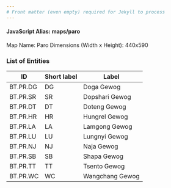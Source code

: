 ```yaml
---
# Front matter (even empty) required for Jekyll to process
---
```


#### JavaScript Alias: maps/paro

Map Name: Paro
Dimensions (Width x Height): 440x590

### List of Entities

ID | Short label | Label
---|---|---|
BT.PR.DG|DG|Doga Gewog
BT.PR.SR|SR|Dopshari Gewog
BT.PR.DT|DT|Doteng Gewog
BT.PR.HR|HR|Hungrel Gewog
BT.PR.LA|LA|Lamgong Gewog
BT.PR.LU|LU|Lungnyi Gewog
BT.PR.NJ|NJ|Naja Gewog
BT.PR.SB|SB|Shapa Gewog
BT.PR.TT|TT|Tsento Gewog
BT.PR.WC|WC|Wangchang Gewog